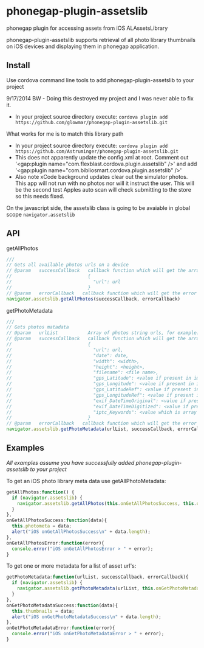 phonegap-plugin-assetslib
=========================

phonegap plugin for accessing assets from iOS ALAssetsLibrary

phonegap-plugin-assetslib supports retrieval of all photo library thumbnails on iOS devices and displaying them in phonegap application. 

## Install
Use cordova command line tools to add phonegap-plugin-assetslib to your project

9/17/2014 BW - Doing this destroyed my project and I was never able to fix it.
* In your project source directory execute: `cordova plugin add https://github.com/glowmar/phonegap-plugin-assetslib.git`

What works for me is to match this library path
* In your project source directory execute: `cordova plugin add https://github.com/Astruminger/phonegap-plugin-assetslib.git`
* This does not apparently update the config.xml at root. Comment out '<gap:plugin name="com.flexblast.cordova.plugin.assetslib" />' and add '<gap:plugin name="com.bibliosmart.cordova.plugin.assetslib" />'
* Also note xCode background updates clear out the simulator photos. This app will not run with no photos nor will it instruct the user. This will be the second test Apples auto scan will check submitting to the store so this needs fixed.


On the javascript side, the assetslib class is going to be avaiable in global scope `navigator.assetslib`

## API

getAllPhotos
```javascript
///
// Gets all available photos urls on a device
// @param   successCallback   callback function which will get the array with json objects of following format:
//                            {
//                              "url": url
//                            }
// @param   errorCallback   callback function which will get the error
navigator.assetslib.getAllPhotos(successCallback, errorCallback)
```

getPhotoMetadata
```javascript
///
// Gets photos matadata 
// @param   urlList           Array of photos string urls, for example: [photometa[0].url]  or  [photometa[0].url,photometa[1].url]
// @param   successCallback   callback function which will get the array with json objects of following format:
//                            {
//                              "url": url,
//                              "date": date,
//                              "width": <width>,
//                              "height": <height>,
//                              "filename": <file name>,
//                              "gps_Latitude": <value if present in image metadata>,
//                              "gps_Longitude": <value if present in image metadata>,
//                              "gps_LatitudeRef": <value if present in image metadata>,
//                              "gps_LongitudeRef": <value if present in image metadata>,
//                              "exif_DateTimeOriginal": <value if present in image metadata>,
//                              "exif_DateTimeDigitized": <value if present in image metadata>,
//                              "iptc_Keywords": <value which is array of string if present in image metadata>
//                            }
// @param   errorCallback   callback function which will get the error
navigator.assetslib.getPhotoMetadata(urlList, successCallback, errorCallback)
```


## Examples
*All examples assume you have successfully added phonegap-plugin-assetslib to your project*


To get an iOS photo library meta data use getAllPhotoMetadata:

```javascript
getAllPhotos:function() {
  if (navigator.assetslib) {
    navigator.assetslib.getAllPhotos(this.onGetAllPhotosSuccess, this.onGetAllPhotosError);
  }
},
onGetAllPhotosSuccess:function(data){
  this.photometa = data;
  alert("iOS onGetAllPhotosSuccess\n" + data.length);
},
onGetAllPhotosError:function(error){
  console.error("iOS onGetAllPhotosError > " + error);
}
```

To get one or more metadata for a list of asset url's:

```javascript
getPhotoMetadata:function(urlList, successCallback, errorCallback){
  if (navigator.assetslib) {
    navigator.assetslib.getPhotoMetadata(urlList, this.onGetPhotoMetadataSuccess, this.onGetPhotoMetadataError);
  }
},
onGetPhotoMetadataSuccess:function(data){
  this.thumbnails = data;
  alert("iOS onGetPhotoMetadataSuccess\n" + data.length);
},
onGetPhotoMetadataError:function(error){
  console.error("iOS onGetPhotoMetadataError > " + error);
}
```
